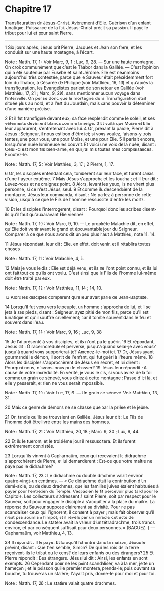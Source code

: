 # Chapitre 17

Transfiguration de Jésus-Christ.
Avènement d’Elie.
Guérison d’un enfant lunatique.
Puissance de la foi.
Jésus-Christ prédit sa passion.
Il paye le tribut pour lui et pour saint Pierre.

***

1 Six jours après, Jésus prit Pierre, Jacques et Jean son frère, et les conduisit sur une haute montagne, à l'écart.

<span class="bible-note">Note : </span> Matth. 17, 1 : Voir Marc, 9, 1 ; Luc, 9, 28. ― Sur une haute montagne. On croit communément que c’est le Thabor dans la Galilée. ― C’est l’opinion qui a été soutenue par Eusèbe et saint Jérôme. Elle est néanmoins aujourd’hui très contestée, parce que le Sauveur était précédemment fort loin du Thabor, à Césarée de Philippe (voir Matthieu, 16, 13) et qu’après la transfiguration, les Evangélistes parlent de son retour en Galilée (voir Matthieu, 17, 21 ; Marc, 9, 29), sans mentionner aucun voyage dans l’intervalle. On pense donc que la montagne de la Transfiguration était située plus au nord, et à l’est du Jourdain, mais sans pouvoir la déterminer d’une manière précise.

2 Et il fut transfiguré devant eux; sa face resplendit comme le soleil, et ses vêtements devinrent blancs comme la neige. 3 Et voilà que Moïse et Elie leur apparurent, s'entretenant avec lui. 4 Or, prenant la parole, Pierre dit à Jésus : Seigneur, il nous est bon d'être ici; si vous voulez, faisons-y trois tentes, une pour vous, une pour Moïse, et une pour Elie. 5 Il parlait encore, lorsqu'une nuée lumineuse les couvrit. Et voici une voix de la nuée, disant : Celui-ci est mon fils bien-aimé, en qui j'ai mis toutes mes complaisances. Ecoutez-le.

<span class="bible-note">Note : </span> Matth. 17, 5 : Voir Matthieu, 3, 17 ; 2 Pierre, 1, 17.

6 Or, les disciples entendant cela, tombèrent sur leur face, et furent saisis d'une frayeur extrême. 7 Mais Jésus s'approcha et les toucha ; et il leur dit : Levez-vous et ne craignez point. 8 Alors, levant les yeux, ils ne virent plus personne, si ce n'est Jésus, seul. 9 Et comme ils descendaient de la montagne, Jésus leur commanda, disant : Ne parlez à personne de cette vision, jusqu'à ce que le Fils de l'homme ressuscite d'entre les morts.


10 Et les disciples l'interrogèrent, disant : Pourquoi donc les scribes disent-ils qu'il faut qu'auparavant Elie vienne?

<span class="bible-note">Note : </span> Matth. 17, 10 : Voir Marc, 9, 10. ― Le prophète Malachie dit, en effet, qu’Elie doit venir avant le grand et épouvantable jour du Seigneur. Comparer à ce que nous avons dit un peu plus haut à Matthieu, note 11. 14.

11 Jésus répondant, leur dit : Elie, en effet, doit venir, et il rétablira toutes choses.

<span class="bible-note">Note : </span> Matth. 17, 11 : Voir Malachie, 4, 5.

12 Mais je vous le dis : Elie est déjà venu, et ils ne l'ont point connu, et ils lui ont fait tout ce qu'ils ont voulu. C'est ainsi que le Fils de l'homme lui-même doit être traité par eux.

<span class="bible-note">Note : </span> Matth. 17, 12 : Voir Matthieu, 11, 14 ; 14, 10.

13 Alors les disciples comprirent qu'il leur avait parlé de Jean-Baptiste.


14 Lorsqu'il fut venu vers le peuple, un homme s'approcha de lui, et il se jeta à ses pieds, disant : Seigneur, ayez pitié de mon fils, parce qu'il est lunatique et qu'il souffre cruellement; car il tombe souvent dans le feu et souvent dans l'eau.

<span class="bible-note">Note : </span> Matth. 17, 14 : Voir Marc, 9, 16 ; Luc, 9, 38.

15 Je l'ai présenté à vos disciples, et ils n'ont pu le guérir. 16 Et répondant, Jésus dit : Ô race incrédule et perverse, jusqu'à quand serai-je avec vous? jusqu'à quand vous supporterai-je? Amenez-le-moi ici. 17 Or, Jésus ayant gourmandé le démon, il sortit de l'enfant, qui fut guéri à l'heure même. 18 Alors les disciples s'approchèrent de Jésus en secret, et lui dirent : Pourquoi nous, n'avons-nous pu le chasser? 19 Jésus leur répondit : A cause de votre incrédulité. En vérité, je vous le dis, si vous aviez de la foi comme un grain de sénevé, vous diriez à cette montagne : Passe d'ici là, et elle y passerait, et rien ne vous serait impossible.

<span class="bible-note">Note : </span> Matth. 17, 19 : Voir Luc, 17, 6. ― Un grain de sénevé. Voir Matthieu, 13, 31.

20 Mais ce genre de démons ne se chasse que par la prière et le jeûne.


21 Or, tandis qu'ils se trouvaient en Galilée, Jésus leur dit : Le Fils de l'homme doit être livré entre les mains des hommes.

<span class="bible-note">Note : </span> Matth. 17, 21 : Voir Matthieu, 20, 18 ; Marc, 9, 30 ; Luc, 9, 44.

22 Et ils le tueront, et le troisième jour il ressuscitera. Et ils furent extrêmement contristés.


23 Lorsqu'ils vinrent à Capharnaüm, ceux qui recevaient le didrachme s'approchèrent de Pierre, et lui demandèrent : Est-ce que votre maître ne paye pas le didrachme?

<span class="bible-note">Note : </span> Matth. 17, 23 : Le didrachme ou double drachme valait environ quatre-vingt-un centimes. ― « Ce didrachme était la contribution d’un demi-sicle, ou de deux drachmes, que les familles juives étaient habituées à payer pour l’entretien du Temple. Vespasien le fit percevoir plus tard pour le Capitole. Les collecteurs s’adressent à saint Pierre, soit par respect pour le Sauveur, soit pour engager le disciple à s’acquitter à la place du maître. La réponse du Sauveur suppose clairement sa divinité. Pour ne pas scandaliser ceux qui l’ignorent, il consent à payer ; mais fait observer qu’il n’est pas soumis à l’impôt, et il révèle par un miracle cet acte de condescendance. Le statère avait la valeur d’un tétradrachme, trois francs environ, et par conséquent suffisait pour deux personnes. » (BACUEZ. ) ― Capharnaüm, voir Matthieu, 4, 13.

24 Il répondit : Il le paye. Et lorsqu'il fut entré dans la maison, Jésus le prévint, disant : Que t'en semble, Simon? De qui les rois de la terre reçoivent-ils le tribut ou le cens? de leurs enfants ou des étrangers? 25 Et Pierre répondit : Des étrangers. Jésus lui dit : Ainsi, les enfants en sont exempts. 26 Cependant pour ne les point scandaliser, va à la mer, jette un hameçon ; et le poisson qui le premier montera, prends-le; puis ouvrant sa bouche, tu trouveras un statère; l'ayant pris, donne-le pour moi et pour toi.

<span class="bible-note">Note : </span> Matth. 17, 26 : Le statère valait quatre drachmes.

